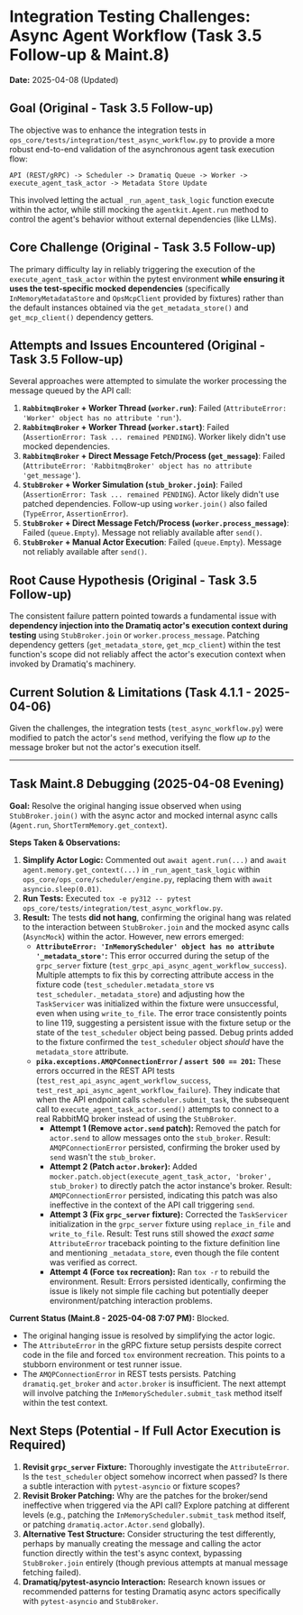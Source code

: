 # Integration Testing Challenges: Async Agent Workflow (Task 3.5 Follow-up & Maint.8)

**Date:** 2025-04-08 (Updated)

## Goal (Original - Task 3.5 Follow-up)

The objective was to enhance the integration tests in `ops_core/tests/integration/test_async_workflow.py` to provide a more robust end-to-end validation of the asynchronous agent task execution flow:

`API (REST/gRPC) -> Scheduler -> Dramatiq Queue -> Worker -> execute_agent_task_actor -> Metadata Store Update`

This involved letting the actual `_run_agent_task_logic` function execute within the actor, while still mocking the `agentkit.Agent.run` method to control the agent's behavior without external dependencies (like LLMs).

## Core Challenge (Original - Task 3.5 Follow-up)

The primary difficulty lay in reliably triggering the execution of the `execute_agent_task_actor` within the pytest environment **while ensuring it uses the test-specific mocked dependencies** (specifically `InMemoryMetadataStore` and `OpsMcpClient` provided by fixtures) rather than the default instances obtained via the `get_metadata_store()` and `get_mcp_client()` dependency getters.

## Attempts and Issues Encountered (Original - Task 3.5 Follow-up)

Several approaches were attempted to simulate the worker processing the message queued by the API call:

1.  **`RabbitmqBroker` + Worker Thread (`worker.run`)**: Failed (`AttributeError: 'Worker' object has no attribute 'run'`).
2.  **`RabbitmqBroker` + Worker Thread (`worker.start`)**: Failed (`AssertionError: Task ... remained PENDING`). Worker likely didn't use mocked dependencies.
3.  **`RabbitmqBroker` + Direct Message Fetch/Process (`get_message`)**: Failed (`AttributeError: 'RabbitmqBroker' object has no attribute 'get_message'`).
4.  **`StubBroker` + Worker Simulation (`stub_broker.join`)**: Failed (`AssertionError: Task ... remained PENDING`). Actor likely didn't use patched dependencies. Follow-up using `worker.join()` also failed (`TypeError`, `AssertionError`).
5.  **`StubBroker` + Direct Message Fetch/Process (`worker.process_message`)**: Failed (`queue.Empty`). Message not reliably available after `send()`.
6.  **`StubBroker` + Manual Actor Execution**: Failed (`queue.Empty`). Message not reliably available after `send()`.

## Root Cause Hypothesis (Original - Task 3.5 Follow-up)

The consistent failure pattern pointed towards a fundamental issue with **dependency injection into the Dramatiq actor's execution context during testing** using `StubBroker.join` or `worker.process_message`. Patching dependency getters (`get_metadata_store`, `get_mcp_client`) within the test function's scope did not reliably affect the actor's execution context when invoked by Dramatiq's machinery.

## Current Solution & Limitations (Task 4.1.1 - 2025-04-06)

Given the challenges, the integration tests (`test_async_workflow.py`) were modified to patch the actor's `send` method, verifying the flow *up to* the message broker but not the actor's execution itself.

---

## Task Maint.8 Debugging (2025-04-08 Evening)

**Goal:** Resolve the original hanging issue observed when using `StubBroker.join()` with the async actor and mocked internal async calls (`Agent.run`, `ShortTermMemory.get_context`).

**Steps Taken & Observations:**

1.  **Simplify Actor Logic:** Commented out `await agent.run(...)` and `await agent.memory.get_context(...)` in `_run_agent_task_logic` within `ops_core/ops_core/scheduler/engine.py`, replacing them with `await asyncio.sleep(0.01)`.
2.  **Run Tests:** Executed `tox -e py312 -- pytest ops_core/tests/integration/test_async_workflow.py`.
3.  **Result:** The tests **did not hang**, confirming the original hang was related to the interaction between `StubBroker.join` and the mocked async calls (`AsyncMock`) within the actor. However, new errors emerged:
    *   **`AttributeError: 'InMemoryScheduler' object has no attribute '_metadata_store'`:** This error occurred during the setup of the `grpc_server` fixture (`test_grpc_api_async_agent_workflow_success`). Multiple attempts to fix this by correcting attribute access in the fixture code (`test_scheduler.metadata_store` vs `test_scheduler._metadata_store`) and adjusting how the `TaskServicer` was initialized within the fixture were unsuccessful, even when using `write_to_file`. The error trace consistently points to line 119, suggesting a persistent issue with the fixture setup or the state of the `test_scheduler` object being passed. Debug prints added to the fixture confirmed the `test_scheduler` object *should* have the `metadata_store` attribute.
    *   **`pika.exceptions.AMQPConnectionError` / `assert 500 == 201`:** These errors occurred in the REST API tests (`test_rest_api_async_agent_workflow_success`, `test_rest_api_async_agent_workflow_failure`). They indicate that when the API endpoint calls `scheduler.submit_task`, the subsequent call to `execute_agent_task_actor.send()` attempts to connect to a real RabbitMQ broker instead of using the `StubBroker`.
        *   **Attempt 1 (Remove `actor.send` patch):** Removed the patch for `actor.send` to allow messages onto the `stub_broker`. Result: `AMQPConnectionError` persisted, confirming the broker used by `send` wasn't the `stub_broker`.
        *   **Attempt 2 (Patch `actor.broker`):** Added `mocker.patch.object(execute_agent_task_actor, 'broker', stub_broker)` to directly patch the actor instance's broker. Result: `AMQPConnectionError` persisted, indicating this patch was also ineffective in the context of the API call triggering `send`.
        *   **Attempt 3 (Fix `grpc_server` fixture):** Corrected the `TaskServicer` initialization in the `grpc_server` fixture using `replace_in_file` and `write_to_file`. Result: Test runs still showed the *exact same* `AttributeError` traceback pointing to the fixture definition line and mentioning `_metadata_store`, even though the file content was verified as correct.
        *   **Attempt 4 (Force `tox` recreation):** Ran `tox -r` to rebuild the environment. Result: Errors persisted identically, confirming the issue is likely not simple file caching but potentially deeper environment/patching interaction problems.

**Current Status (Maint.8 - 2025-04-08 7:07 PM):** Blocked.
- The original hanging issue is resolved by simplifying the actor logic.
- The `AttributeError` in the gRPC fixture setup persists despite correct code in the file and forced `tox` environment recreation. This points to a stubborn environment or test runner issue.
- The `AMQPConnectionError` in REST tests persists. Patching `dramatiq.get_broker` and `actor.broker` is insufficient. The next attempt will involve patching the `InMemoryScheduler.submit_task` method itself within the test context.

## Next Steps (Potential - If Full Actor Execution is Required)

1.  **Revisit `grpc_server` Fixture:** Thoroughly investigate the `AttributeError`. Is the `test_scheduler` object somehow incorrect when passed? Is there a subtle interaction with `pytest-asyncio` or fixture scopes?
2.  **Revisit Broker Patching:** Why are the patches for the broker/send ineffective when triggered via the API call? Explore patching at different levels (e.g., patching the `InMemoryScheduler.submit_task` method itself, or patching `dramatiq.actor.Actor.send` globally).
3.  **Alternative Test Structure:** Consider structuring the test differently, perhaps by manually creating the message and calling the actor function directly within the test's async context, bypassing `StubBroker.join` entirely (though previous attempts at manual message fetching failed).
4.  **Dramatiq/pytest-asyncio Interaction:** Research known issues or recommended patterns for testing Dramatiq async actors specifically with `pytest-asyncio` and `StubBroker`.
